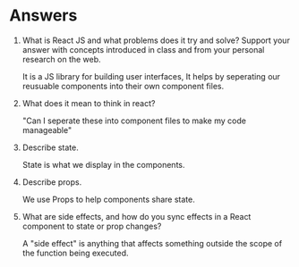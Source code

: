 # Answers

1. What is React JS and what problems does it try and solve? Support your answer with concepts introduced in class and from your personal research on the web.

    It is a JS library for building user interfaces, It helps by seperating our reusuable components into their own component files.

2. What does it mean to think in react?

    "Can I seperate these into component files to make my code manageable"

3. Describe state.

    State is what we display in the components.

4. Describe props.

    We use Props to help components share state.

5. What are side effects, and how do you sync effects in a React component to state or prop changes?

    A "side effect" is anything that affects something outside the scope of the function being executed.